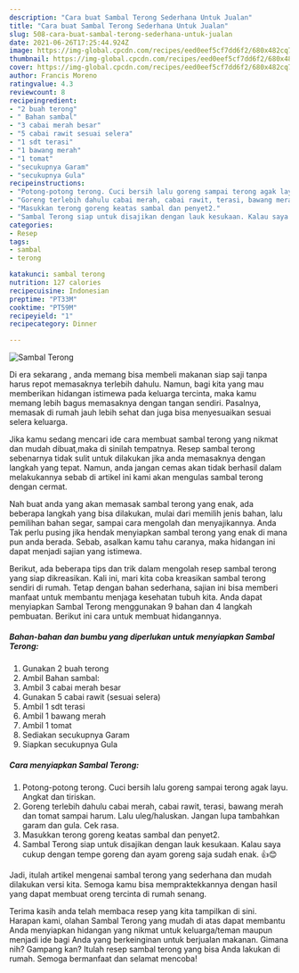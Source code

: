 ```yaml
---
description: "Cara buat Sambal Terong Sederhana Untuk Jualan"
title: "Cara buat Sambal Terong Sederhana Untuk Jualan"
slug: 508-cara-buat-sambal-terong-sederhana-untuk-jualan
date: 2021-06-26T17:25:44.924Z
image: https://img-global.cpcdn.com/recipes/eed0eef5cf7dd6f2/680x482cq70/sambal-terong-foto-resep-utama.jpg
thumbnail: https://img-global.cpcdn.com/recipes/eed0eef5cf7dd6f2/680x482cq70/sambal-terong-foto-resep-utama.jpg
cover: https://img-global.cpcdn.com/recipes/eed0eef5cf7dd6f2/680x482cq70/sambal-terong-foto-resep-utama.jpg
author: Francis Moreno
ratingvalue: 4.3
reviewcount: 8
recipeingredient:
- "2 buah terong"
- " Bahan sambal"
- "3 cabai merah besar"
- "5 cabai rawit sesuai selera"
- "1 sdt terasi"
- "1 bawang merah"
- "1 tomat"
- "secukupnya Garam"
- "secukupnya Gula"
recipeinstructions:
- "Potong-potong terong. Cuci bersih lalu goreng sampai terong agak layu. Angkat dan tiriskan."
- "Goreng terlebih dahulu cabai merah, cabai rawit, terasi, bawang merah dan tomat sampai harum. Lalu uleg/haluskan. Jangan lupa tambahkan garam dan gula. Cek rasa."
- "Masukkan terong goreng keatas sambal dan penyet2."
- "Sambal Terong siap untuk disajikan dengan lauk kesukaan. Kalau saya cukup dengan tempe goreng dan ayam goreng saja sudah enak. 👍😊"
categories:
- Resep
tags:
- sambal
- terong

katakunci: sambal terong 
nutrition: 127 calories
recipecuisine: Indonesian
preptime: "PT33M"
cooktime: "PT59M"
recipeyield: "1"
recipecategory: Dinner

---
```



![Sambal Terong](https://img-global.cpcdn.com/recipes/eed0eef5cf7dd6f2/680x482cq70/sambal-terong-foto-resep-utama.jpg)

Di era  sekarang , anda memang bisa membeli makanan siap saji tanpa harus repot memasaknya terlebih dahulu. Namun, bagi kita yang mau memberikan hidangan istimewa pada keluarga tercinta, maka kamu memang lebih bagus memasaknya dengan tangan sendiri. Pasalnya, memasak di rumah jauh lebih sehat dan juga bisa menyesuaikan sesuai selera keluarga.

Jika kamu sedang mencari ide cara membuat sambal terong yang nikmat dan mudah dibuat,maka di sinilah tempatnya. Resep sambal terong  sebenarnya tidak sulit untuk dilakukan jika anda memasaknya dengan langkah yang tepat. Namun, anda jangan cemas akan tidak berhasil dalam melakukannya 
sebab di artikel ini kami akan mengulas sambal terong dengan cermat.  



Nah buat anda yang akan memasak sambal terong yang enak, ada beberapa langkah yang bisa dilakukan, mulai dari memilih jenis bahan, lalu pemilihan bahan segar, sampai cara mengolah dan menyajikannya. Anda Tak perlu pusing jika hendak menyiapkan sambal terong yang enak di mana pun anda berada. Sebab, asalkan kamu  tahu caranya, maka hidangan ini dapat menjadi sajian yang istimewa.

Berikut, ada beberapa tips dan trik dalam mengolah resep sambal terong yang siap dikreasikan. Kali ini, mari kita coba kreasikan sambal terong sendiri di rumah. Tetap dengan bahan sederhana, sajian ini bisa memberi manfaat untuk membantu menjaga kesehatan tubuh kita. Anda dapat menyiapkan Sambal Terong menggunakan 9 bahan dan 4 langkah pembuatan. Berikut ini cara untuk membuat hidangannya.

<!--inarticleads1-->

##### Bahan-bahan dan bumbu yang diperlukan untuk menyiapkan Sambal Terong:

1. Gunakan 2 buah terong
1. Ambil  Bahan sambal:
1. Ambil 3 cabai merah besar
1. Gunakan 5 cabai rawit (sesuai selera)
1. Ambil 1 sdt terasi
1. Ambil 1 bawang merah
1. Ambil 1 tomat
1. Sediakan secukupnya Garam
1. Siapkan secukupnya Gula




<!--inarticleads2-->

##### Cara menyiapkan Sambal Terong:

1. Potong-potong terong. Cuci bersih lalu goreng sampai terong agak layu. Angkat dan tiriskan.
1. Goreng terlebih dahulu cabai merah, cabai rawit, terasi, bawang merah dan tomat sampai harum. Lalu uleg/haluskan. Jangan lupa tambahkan garam dan gula. Cek rasa.
1. Masukkan terong goreng keatas sambal dan penyet2.
1. Sambal Terong siap untuk disajikan dengan lauk kesukaan. Kalau saya cukup dengan tempe goreng dan ayam goreng saja sudah enak. 👍😊




Jadi, itulah artikel mengenai  sambal terong  yang sederhana dan mudah dilakukan versi kita. Semoga kamu bisa mempraktekkannya dengan hasil yang dapat membuat oreng tercinta di rumah senang. 

Terima kasih anda telah membaca resep yang kita tampilkan di sini. Harapan kami, olahan  Sambal Terong yang mudah di atas dapat membantu Anda menyiapkan hidangan yang nikmat untuk keluarga/teman maupun menjadi ide bagi Anda yang berkeinginan untuk berjualan makanan. Gimana nih? Gampang kan? Itulah resep sambal terong yang bisa Anda lakukan di rumah. Semoga bermanfaat dan selamat mencoba!

